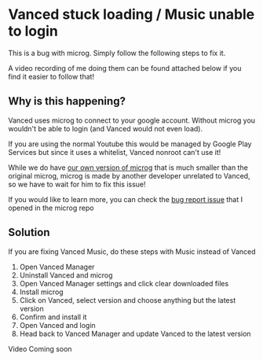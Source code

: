 # Vanced stuck loading / Music unable to login

This is a bug with microg. Simply follow the following steps to fix it.

A video recording of me doing them can be found attached below if you find it easier to follow that!

## Why is this happening?

Vanced uses microg to connect to your google account. Without microg you wouldn't be able to login (and Vanced would not even load).

If you are using the normal Youtube this would be managed by Google Play Services but since it uses a whitelist, Vanced nonroot can't use it!

While we do have [our own version of microg](https://github.com/YTVanced/VancedMicrog) that is much smaller than the original microg, microg is made by another developer unrelated to Vanced, so we have to wait for him to fix this issue!

If you would like to learn more, you can check the [bug report issue](https://github.com/microg/GmsCore/issues/1373) that I opened in the microg repo

## Solution

If you are fixing Vanced Music, do these steps with Music instead of Vanced

1) Open Vanced Manager
2) Uninstall Vanced and microg
3) Open Vanced Manager settings and click clear downloaded files
4) Install microg
5) Click on Vanced, select version and choose anything but the latest version
6) Confirm and install it
7) Open Vanced and login
8) Head back to Vanced Manager and update Vanced to the latest version

<!-- TODO -->Video Coming soon
